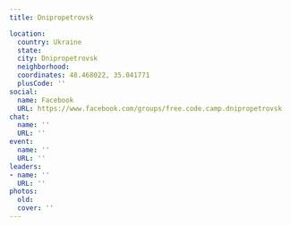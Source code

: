 ```yaml
---
title: Dnipropetrovsk

location:
  country: Ukraine
  state: 
  city: Dnipropetrovsk
  neighborhood: 
  coordinates: 48.468022, 35.041771
  plusCode: ''
social:
  name: Facebook
  URL: https://www.facebook.com/groups/free.code.camp.dnipropetrovsk
chat:
  name: ''
  URL: ''
event:
  name: ''
  URL: ''
leaders:
- name: ''
  URL: ''
photos:
  old: 
  cover: ''
---
```

